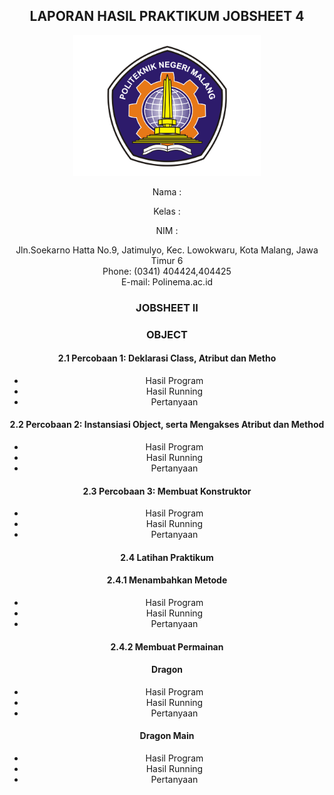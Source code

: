 ## <center> LAPORAN HASIL PRAKTIKUM JOBSHEET 4

<p align="center"> 
<img src="logo polinema.png" width="300px">


 <p align="center">  Nama : 
 <p align="center">  Kelas :
 <p align="center">  NIM : 

<center> Jln.Soekarno Hatta No.9, Jatimulyo, Kec. Lowokwaru, Kota Malang, Jawa Timur 6
<center>Phone: (0341) 404424,404425
<center>E-mail: Polinema.ac.id

### JOBSHEET II
### OBJECT

#### 2.1 Percobaan 1: Deklarasi Class, Atribut dan Metho

- Hasil Program
- Hasil Running
- Pertanyaan

#### 2.2 Percobaan 2: Instansiasi Object, serta Mengakses Atribut dan Method

- Hasil Program
- Hasil Running
- Pertanyaan

#### 2.3 Percobaan 3: Membuat Konstruktor

- Hasil Program
- Hasil Running
- Pertanyaan

#### 2.4 Latihan Praktikum

#### 2.4.1 Menambahkan Metode

- Hasil Program
- Hasil Running
- Pertanyaan

#### 2.4.2 Membuat Permainan
#### Dragon

- Hasil Program
- Hasil Running
- Pertanyaan

#### Dragon Main

- Hasil Program
- Hasil Running
- Pertanyaan



